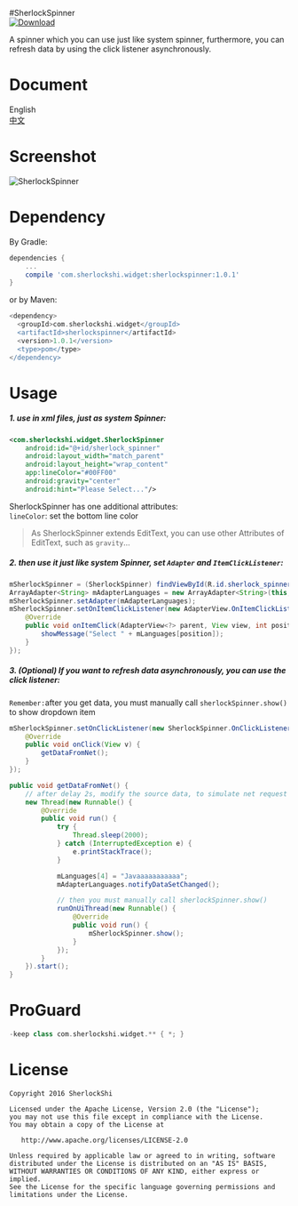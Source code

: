 #SherlockSpinner  
[ ![Download](https://api.bintray.com/packages/sherlockshi/android-widgets/SherlockSpinner/images/download.svg) ](https://bintray.com/sherlockshi/android-widgets/SherlockSpinner/_latestVersion)

A spinner which you can use just like system spinner, furthermore, you can refresh data by using the click listener asynchronously.

# Document
English  
[中文](./README_cn.md)

# Screenshot
![SherlockSpinner](http://7xlpfl.com1.z0.glb.clouddn.com/sherlockshi/2016-11-20-demo3.gif)

# Dependency
By Gradle:
```groovy
dependencies {
    ...
    compile 'com.sherlockshi.widget:sherlockspinner:1.0.1'
}
```

or by Maven:
```groovy
<dependency>
  <groupId>com.sherlockshi.widget</groupId>
  <artifactId>sherlockspinner</artifactId>
  <version>1.0.1</version>
  <type>pom</type>
</dependency>
```


# Usage
##### 1. use in xml files, just as system Spinner:
```xml
<com.sherlockshi.widget.SherlockSpinner
    android:id="@+id/sherlock_spinner"
    android:layout_width="match_parent"
    android:layout_height="wrap_content"
    app:lineColor="#00FF00"
    android:gravity="center"
    android:hint="Please Select..."/>
```

SherlockSpinner has one additional attributes:  
`lineColor`: set the bottom line color  
> As SherlockSpinner extends EditText, you can use other Attributes of EditText, such as `gravity`...

##### 2. then use it just like system Spinner, set `Adapter` and `ItemClickListener`:
```java
mSherlockSpinner = (SherlockSpinner) findViewById(R.id.sherlock_spinner);
ArrayAdapter<String> mAdapterLanguages = new ArrayAdapter<String>(this, android.R.layout.simple_list_item_1, mLanguages);
mSherlockSpinner.setAdapter(mAdapterLanguages);
mSherlockSpinner.setOnItemClickListener(new AdapterView.OnItemClickListener() {
    @Override
    public void onItemClick(AdapterView<?> parent, View view, int position, long id) {
        showMessage("Select " + mLanguages[position]);
    }
});
```

##### 3. (Optional) If you want to refresh data asynchronously, you can use the click listener:
`Remember:`after you get data, you must manually call `sherlockSpinner.show()` to show dropdown item

```java
mSherlockSpinner.setOnClickListener(new SherlockSpinner.OnClickListener() {
    @Override
    public void onClick(View v) {
        getDataFromNet();
    }
});

public void getDataFromNet() {
    // after delay 2s, modify the source data, to simulate net request
    new Thread(new Runnable() {
        @Override
        public void run() {
            try {
                Thread.sleep(2000);
            } catch (InterruptedException e) {
                e.printStackTrace();
            }

            mLanguages[4] = "Javaaaaaaaaaaa";
            mAdapterLanguages.notifyDataSetChanged();

            // then you must manually call sherlockSpinner.show()
            runOnUiThread(new Runnable() {
                @Override
                public void run() {
                    mSherlockSpinner.show();
                }
            });
        }
    }).start();
}
```

# ProGuard
```groovy
-keep class com.sherlockshi.widget.** { *; }
```

# License
```
Copyright 2016 SherlockShi

Licensed under the Apache License, Version 2.0 (the "License");
you may not use this file except in compliance with the License.
You may obtain a copy of the License at

   http://www.apache.org/licenses/LICENSE-2.0

Unless required by applicable law or agreed to in writing, software
distributed under the License is distributed on an "AS IS" BASIS,
WITHOUT WARRANTIES OR CONDITIONS OF ANY KIND, either express or implied.
See the License for the specific language governing permissions and
limitations under the License.
```